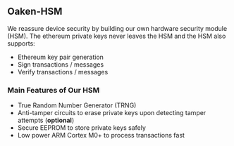 
## Oaken-HSM

We reassure device security by building our own hardware security module (HSM). 
The ethereum private keys never leaves the HSM and the HSM also supports:

- Ethereum key pair generation
- Sign transactions / messages
- Verify transactions / messages

### Main Features of Our HSM

- True Random Number Generator (TRNG)
- Anti-tamper circuits to erase private keys upon detecting tamper attempts (**optional**)
- Secure EEPROM to store private keys safely
- Low power ARM Cortex M0+ to process transactions fast
